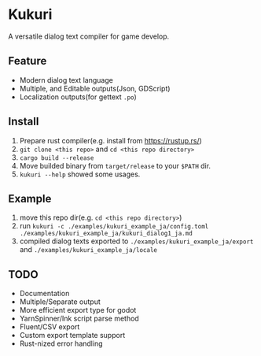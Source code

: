 Kukuri
======

A versatile dialog text compiler for game develop.

## Feature

* Modern dialog text language
* Multiple, and Editable outputs(Json, GDScript)
* Localization outputs(for gettext `.po`)

## Install

1. Prepare rust compiler(e.g. install from https://rustup.rs/) 
2. `git clone <this repo>` and `cd <this repo directory>`
3. `cargo build --release`
4. Move builded binary from `target/release` to your `$PATH` dir. 
5. `kukuri --help` showed some usages.

## Example

1. move this repo dir(e.g. `cd <this repo directory>`)
2. run `kukuri -c ./examples/kukuri_example_ja/config.toml ./examples/kukuri_example_ja/kukuri_dialog1_ja.md`
3. compiled dialog texts exported to `./examples/kukuri_example_ja/export` and `./examples/kukuri_example_ja/locale`

## TODO

* Documentation
* Multiple/Separate output
* More efficient export type for godot
* YarnSpinner/Ink script parse method
* Fluent/CSV export
* Custom export template support
* Rust-nized error handling
